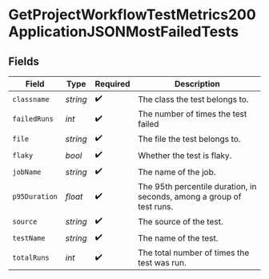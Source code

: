 # GetProjectWorkflowTestMetrics200ApplicationJSONMostFailedTests


## Fields

| Field                                                                 | Type                                                                  | Required                                                              | Description                                                           |
| --------------------------------------------------------------------- | --------------------------------------------------------------------- | --------------------------------------------------------------------- | --------------------------------------------------------------------- |
| `classname`                                                           | *string*                                                              | :heavy_check_mark:                                                    | The class the test belongs to.                                        |
| `failedRuns`                                                          | *int*                                                                 | :heavy_check_mark:                                                    | The number of times the test failed                                   |
| `file`                                                                | *string*                                                              | :heavy_check_mark:                                                    | The file the test belongs to.                                         |
| `flaky`                                                               | *bool*                                                                | :heavy_check_mark:                                                    | Whether the test is flaky.                                            |
| `jobName`                                                             | *string*                                                              | :heavy_check_mark:                                                    | The name of the job.                                                  |
| `p95Duration`                                                         | *float*                                                               | :heavy_check_mark:                                                    | The 95th percentile duration, in seconds, among a group of test runs. |
| `source`                                                              | *string*                                                              | :heavy_check_mark:                                                    | The source of the test.                                               |
| `testName`                                                            | *string*                                                              | :heavy_check_mark:                                                    | The name of the test.                                                 |
| `totalRuns`                                                           | *int*                                                                 | :heavy_check_mark:                                                    | The total number of times the test was run.                           |